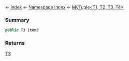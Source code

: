 ← [Index](Api-Index) ← [Namespace Index](Namespace-Index) ← [MyTuple\<T1, T2, T3, T4\>](VRage.MyTuple`4)

### Summary

```csharp
public T3 Item3
```

### Returns

[T3]()

